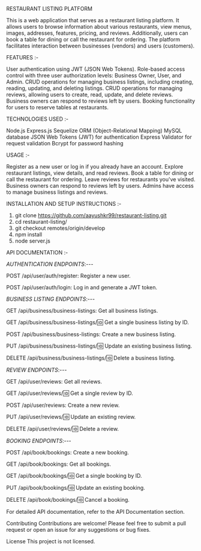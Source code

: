 RESTAURANT LISTING PLATFORM


This is a web application that serves as a restaurant listing platform. It allows users to browse information about various restaurants, view menus, images, addresses, features, pricing, and reviews. Additionally, users can book a table for dining or call the restaurant for ordering. The platform facilitates interaction between businesses (vendors) and users (customers).


FEATURES :-

User authentication using JWT (JSON Web Tokens).
Role-based access control with three user authorization levels: Business Owner, User, and Admin.
CRUD operations for managing business listings, including creating, reading, updating, and deleting listings.
CRUD operations for managing reviews, allowing users to create, read, update, and delete reviews.
Business owners can respond to reviews left by users.
Booking functionality for users to reserve tables at restaurants.


TECHNOLOGIES USED :-

Node.js
Express.js
Sequelize ORM (Object-Relational Mapping)
MySQL database
JSON Web Tokens (JWT) for authentication
Express Validator for request validation
Bcrypt for password hashing


USAGE :- 

Register as a new user or log in if you already have an account.
Explore restaurant listings, view details, and read reviews.
Book a table for dining or call the restaurant for ordering.
Leave reviews for restaurants you've visited.
Business owners can respond to reviews left by users.
Admins have access to manage business listings and reviews.



INSTALLATION AND SETUP INSTRUCTIONS :-
1. git clone https://github.com/aayushkr99/restaurant-listing.git
2. cd restaurant-listing/
3. git checkout remotes/origin/develop
4. npm install
5. node server.js




API DOCUMENTATION :-

*AUTHENTICATION ENDPOINTS*:---

POST /api/user/auth/register: Register a new user.

POST /api/user/auth/login: Log in and generate a JWT token.


*BUSINESS LISTING ENDPOINTS*:---

GET /api/business/business-listings: Get all business listings.

GET /api/business/business-listings/:id: Get a single business listing by ID.

POST /api/business/business-listings: Create a new business listing.

PUT /api/business/business-listings/:id: Update an existing business listing.

DELETE /api/business/business-listings/:id: Delete a business listing.


*REVIEW ENDPOINTS*:---

GET /api/user/reviews: Get all reviews.

GET /api/user/reviews/:id: Get a single review by ID.

POST /api/user/reviews: Create a new review.

PUT /api/user/reviews/:id: Update an existing review.

DELETE /api/user/reviews/:id: Delete a review.


*BOOKING ENDPOINTS*:---

POST /api/book/bookings: Create a new booking.

GET /api/book/bookings: Get all bookings.

GET /api/book/bookings/:id: Get a single booking by ID.

PUT /api/book/bookings/:id: Update an existing booking.

DELETE /api/book/bookings/:id: Cancel a booking.

For detailed API documentation, refer to the API Documentation section.

Contributing
Contributions are welcome! Please feel free to submit a pull request or open an issue for any suggestions or bug fixes.

License
This project is not licensed.
